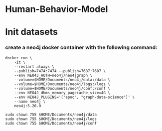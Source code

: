 # Human-Behavior-Model

# Init datasets

### create a neo4j docker container with the following command:

```
docker run \
    -it \
    --restart always \
    --publish=7474:7474 --publish=7687:7687 \
    --env NEO4J_AUTH=neo4j/neo4jgraph \
    --volume=$HOME/Documents/neo4j/data:/data \
    --volume=$HOME/Documents/neo4j/logs:/logs \
    --volume=$HOME/Documents/neo4j/conf:/conf \
    --env NEO4J_dbms_memory_pagecache_size=4G \
    --env NEO4J_PLUGINS='["apoc", "graph-data-science"]' \
    --name neo4j \
    neo4j:5.20.0

```

```
sudo chown 755 $HOME/Documents/neo4j/data
sudo chown 755 $HOME/Documents/neo4j/logs
sudo chown 755 $HOME/Documents/neo4j/conf
```
